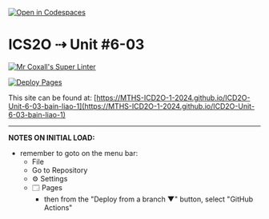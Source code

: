 [![Open in Codespaces](https://classroom.github.com/assets/launch-codespace-2972f46106e565e64193e422d61a12cf1da4916b45550586e14ef0a7c637dd04.svg)](https://classroom.github.com/open-in-codespaces?assignment_repo_id=19587110)
# ICS2O ⇢ Unit #6-03

[![Mr Coxall's Super Linter](https://github.com/MTHS-ICD2O-1-2024/ICD2O-Unit-6-03-bain-liao-1/workflows/Mr%20Coxall's%20Super%20Linter/badge.svg)](https://github.com/MTHS-ICD2O-1-2024/ICD2O-Unit-6-03-bain-liao-1/actions)

[![Deploy Pages](https://github.com/MTHS-ICD2O-1-2024/ICD2O-Unit-6-03-bain-liao-1/workflows/Deploy%20Pages/badge.svg)](https://github.com/MTHS-ICD2O-1-2024/ICD2O-Unit-6-03-bain-liao-1/actions)

This site can be found at: [https://MTHS-ICD2O-1-2024.github.io/ICD2O-Unit-6-03-bain-liao-1](https://MTHS-ICD2O-1-2024.github.io/ICD2O-Unit-6-03-bain-liao-1)

---

**NOTES ON INITIAL LOAD:**
- remember to goto on the menu bar:
  - File
  - Go to Repository
  - ⚙ Settings
  - 🗔 Pages
    - then from the "Deploy from a branch ▼" button, select "GitHub Actions"
